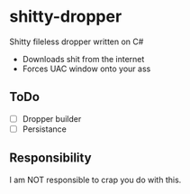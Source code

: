# shitty-dropper
Shitty fileless dropper written on C#
- Downloads shit from the internet
- Forces UAC window onto your ass
## ToDo
- [ ] Dropper builder
- [ ] Persistance
## Responsibility
I am NOT responsible to crap you do with this.
